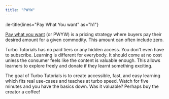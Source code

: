 ```yaml
---
title: "PWYW"
---
```


:le-title{lines="Pay What You want" as="h1"}

<section class="max-w-3xl text-xl">
<p><a href="https://en.wikipedia.org/wiki/Pay_what_you_want" rel="noopener" target="_blank">Pay what you want</a> (or PWYW) is a pricing strategy where buyers pay their desired amount for a given commodity. This amount can often include zero.</p>

<p>Turbo Tutorials has no paid tiers or any hidden access. You don't even have to subscribe. Learning is different for everybody. It should come at no cost unless the consumer feels like the content is valuable enough. This allows learners to explore freely and donate if they learnt something exciting.</p>

<p>The goal of Turbo Tutorials is to create accessible, fast, and easy learning which fits real use-cases and teaches at turbo speed. Watch for five minutes and you have the basics down. Was it valuable? Perhaps buy the creator a coffee!</p>
</section>
